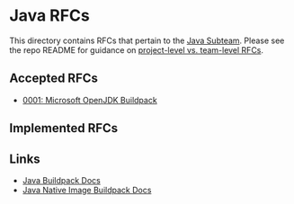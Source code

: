 # Java RFCs

This directory contains RFCs that pertain to the [Java Subteam](https://github.com/paketo-buildpacks/community/blob/main/TEAMS.md#java-team). Please see the repo README for guidance on [project-level vs. team-level RFCs](../../README.md#project-level-vs-team-level-rfcs).

## Accepted RFCs

* [0001: Microsoft OpenJDK Buildpack](./text/java/0001-microsoft-jdk.md)

## Implemented RFCs


## Links

* [Java Buildpack Docs](https://paketo.io/docs/buildpacks/language-family-buildpacks/java/)
* [Java Native Image Buildpack Docs](https://paketo.io/docs/buildpacks/language-family-buildpacks/java-native-image/)
